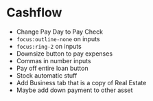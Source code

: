 # Cashflow

- Change Pay Day to Pay Check
- `focus:outline-none` on inputs
- `focus:ring-2` on inputs
- Downsize button to pay expenses
- Commas in number inputs
- Pay off entire loan button
- Stock automatic stuff
- Add Business tab that is a copy of Real Estate
- Maybe add down payment to other asset

